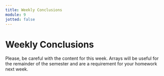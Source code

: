 ```yaml
---
title: Weekly Conclusions
module: 9
jotted: false
---
```


# Weekly Conclusions

Please, be careful with the content for this week. Arrays will be useful for the remainder of the semester and are a requirement for your homework next week.
